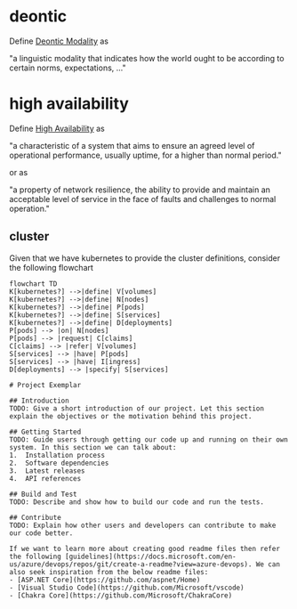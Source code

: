 # deontic

Define [Deontic Modality](https://en.wikipedia.org/wiki/Deontic_modality) as 

  "a linguistic modality that indicates how the world ought to be according to certain norms, expectations, ..."

# high availability

Define [High Availability](https://en.wikipedia.org/wiki/High_avalability) as 

  "a characteristic of a system that aims to ensure an agreed level of operational performance, usually uptime, for a higher than normal period."

or as 

  "a property of network resilience, the ability to provide and maintain an acceptable level of service in the face of faults and challenges to normal operation."

  ## cluster 

  Given that we have kubernetes to provide the cluster definitions, consider the following flowchart

```mermaid
flowchart TD 
K[kubernetes?] -->|define| V[volumes]
K[kubernetes?] -->|define| N[nodes]
K[kubernetes?] -->|define| P[pods]
K[kubernetes?] -->|define| S[services]
K[kubernetes?] -->|define| D[deployments]
P[pods] --> |on| N[nodes]
P[pods] --> |request| C[claims]
C[claims] --> |refer| V[volumes] 
S[services] --> |have| P[pods]
S[services] --> |have| I[ingress]
D[deployments] --> |specify| S[services]

# Project Exemplar

## Introduction 
TODO: Give a short introduction of our project. Let this section explain the objectives or the motivation behind this project. 

## Getting Started
TODO: Guide users through getting our code up and running on their own system. In this section we can talk about:
1.	Installation process
2.	Software dependencies
3.	Latest releases
4.	API references

## Build and Test
TODO: Describe and show how to build our code and run the tests. 

## Contribute
TODO: Explain how other users and developers can contribute to make our code better. 

If we want to learn more about creating good readme files then refer the following [guidelines](https://docs.microsoft.com/en-us/azure/devops/repos/git/create-a-readme?view=azure-devops). We can also seek inspiration from the below readme files:
- [ASP.NET Core](https://github.com/aspnet/Home)
- [Visual Studio Code](https://github.com/Microsoft/vscode)
- [Chakra Core](https://github.com/Microsoft/ChakraCore)
